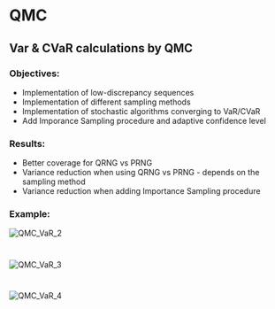 # QMC

## Var & CVaR calculations by QMC

### Objectives: 
- Implementation of low-discrepancy sequences
- Implementation of different sampling methods
- Implementation of stochastic algorithms converging to VaR/CVaR
- Add Imporance Sampling procedure and adaptive confidence level

### Results:
- Better coverage for QRNG vs PRNG
- Variance reduction when using QRNG vs PRNG - depends on the sampling method
- Variance reduction when adding Importance Sampling procedure

### Example:


![QMC_VaR_2](https://user-images.githubusercontent.com/56386159/150955943-eef14992-2d68-4e1d-9c53-cb2fc3b20d3d.PNG)

#

![QMC_VaR_3](https://user-images.githubusercontent.com/56386159/150955969-1aaf15e6-ce89-450e-84da-17f4557202ee.PNG)

#

![QMC_VaR_4](https://user-images.githubusercontent.com/56386159/150955987-9eacbcba-af3c-4c61-9538-2f87f913871f.PNG)
